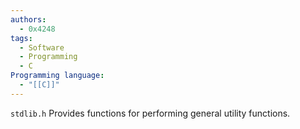 ```yaml
---
authors:
  - 0x4248
tags:
  - Software
  - Programming
  - C
Programming language:
  - "[[C]]"
---
```

`stdlib.h` Provides functions for performing general utility functions.